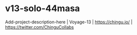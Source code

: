 # v13-solo-44masa
Add-project-description-here | Voyage-13 | https://chingu.io/ | https://twitter.com/ChinguCollabs
